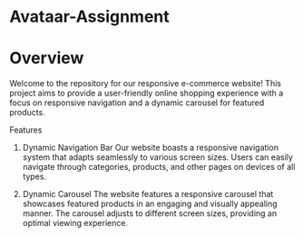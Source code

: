 # Avataar-Assignment

# Overview
Welcome to the repository for our responsive e-commerce website! This project aims to provide a user-friendly online shopping experience with a focus on responsive navigation and a dynamic carousel for featured products.

Features
1. Dynamic Navigation Bar
Our website boasts a responsive navigation system that adapts seamlessly to various screen sizes. Users can easily navigate through categories, products, and other pages on devices of all types.

2. Dynamic Carousel
The website features a responsive carousel that showcases featured products in an engaging and visually appealing manner. The carousel adjusts to different screen sizes, providing an optimal viewing experience.
